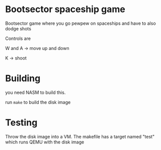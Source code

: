 # Bootsector spaceship game
Bootsector game where you go pewpew on spaceships and have to also dodge shots

Controls are

W and A -> move up and down

K -> shoot

# Building

you need NASM to build this.

run ``make`` to build the disk image

# Testing

Throw the disk image into a VM. The makefile has a target named "test" which runs QEMU with the disk image
